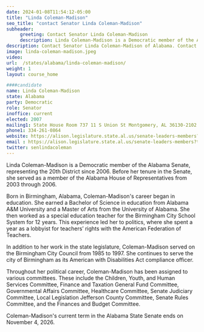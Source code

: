 ```yaml
---
date: 2024-01-08T11:54:12-05:00
title: "Linda Coleman-Madison"
seo_title: "contact Senator Linda Coleman-Madison"
subheader:
     greeting: Contact Senator Linda Coleman-Madison
     description: Linda Coleman-Madison is a Democratic member of the Alabama Senate, representing the 20th District since 2006. Before her tenure in the Senate, she served as a member of the Alabama House of Representatives from 2003 through 2006.
description: Contact Senator Linda Coleman-Madison of Alabama. Contact information for Linda Coleman-Madison includes email address, phone number, and mailing address.
image: linda-coleman-madison.jpeg
video:
url:  /states/alabama/linda-coleman-madison/
weight: 1
layout: course_home

####candidate
name: Linda Coleman-Madison
state: Alabama
party: Democratic
role: Senator
inoffice: current
elected: 2007
mailing1: State House Room 737 11 S Union St Montgomery, AL 36130-2102
phone1: 334-261-0864
website: https://alison.legislature.state.al.us/senate-leaders-members?tab=1/
email : https://alison.legislature.state.al.us/senate-leaders-members?tab=1/
twitter: senlindacoleman
---
```


Linda Coleman-Madison is a Democratic member of the Alabama Senate, representing the 20th District since 2006. Before her tenure in the Senate, she served as a member of the Alabama House of Representatives from 2003 through 2006.

Born in Birmingham, Alabama, Coleman-Madison's career began in education. She earned a Bachelor of Science in education from Alabama A&M University and a Master of Arts from the University of Alabama. She then worked as a special education teacher for the Birmingham City School System for 12 years. This experience led her to politics, where she spent a year as a lobbyist for teachers’ rights with the American Federation of Teachers.

In addition to her work in the state legislature, Coleman-Madison served on the Birmingham City Council from 1985 to 1997. She continues to serve the city of Birmingham as its American with Disabilities Act compliance officer.

Throughout her political career, Coleman-Madison has been assigned to various committees. These include the Children, Youth, and Human Services Committee, Finance and Taxation General Fund Committee, Governmental Affairs Committee, Healthcare Committee, Senate Judiciary Committee, Local Legislation Jefferson County Committee, Senate Rules Committee, and the Finances and Budget Committee.

Coleman-Madison's current term in the Alabama State Senate ends on November 4, 2026.
